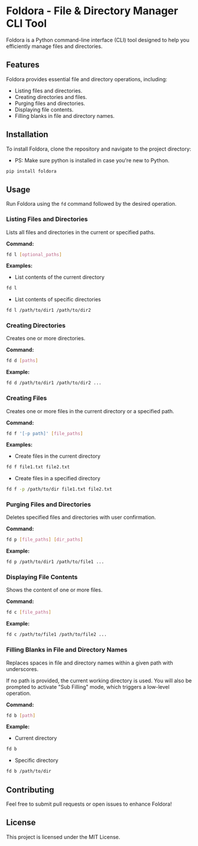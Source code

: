 # Foldora - File & Directory Manager CLI Tool

Foldora is a Python command-line interface (CLI) tool designed to help you efficiently manage files and directories.

## Features

Foldora provides essential file and directory operations, including:

- Listing files and directories.
- Creating directories and files.
- Purging files and directories.
- Displaying file contents.
- Filling blanks in file and directory names.

## Installation

To install Foldora, clone the repository and navigate to the project directory:

- PS: Make sure python is installed in case you're new to Python.

```sh
pip install foldora
```

## Usage

Run Foldora using the `fd` command followed by the desired operation.

### Listing Files and Directories

Lists all files and directories in the current or specified paths.

**Command:**

```sh
fd l [optional_paths]
```

**Examples:**

- List contents of the current directory

```sh
fd l
```

- List contents of specific directories

```sh
fd l /path/to/dir1 /path/to/dir2  
```

### Creating Directories

Creates one or more directories.

**Command:**

```sh
fd d [paths]
```

**Example:**

```sh
fd d /path/to/dir1 /path/to/dir2 ...
```

### Creating Files

Creates one or more files in the current directory or a specified path.

**Command:**

```sh
fd f '[-p path]' [file_paths]
```

**Examples:**

- Create files in the current directory

```sh
fd f file1.txt file2.txt  
```

- Create files in a specified directory

```sh
fd f -p /path/to/dir file1.txt file2.txt  
```

### Purging Files and Directories

Deletes specified files and directories with user confirmation.

**Command:**

```sh
fd p [file_paths] [dir_paths]
```

**Example:**

```sh
fd p /path/to/dir1 /path/to/file1 ...
```

### Displaying File Contents

Shows the content of one or more files.

**Command:**

```sh
fd c [file_paths]
```

**Example:**

```sh
fd c /path/to/file1 /path/to/file2 ...
```

### Filling Blanks in File and Directory Names

Replaces spaces in file and directory names within a given path with underscores.

If no path is provided, the current working directory is used. You will also be prompted to activate "Sub Filling" mode, which triggers a low-level operation.

**Command:**

```sh
fd b [path]
```

**Example:**

- Current directory

```sh
fd b
```

- Specific directory

```sh
fd b /path/to/dir
```

## Contributing

Feel free to submit pull requests or open issues to enhance Foldora!

## License

This project is licensed under the MIT License.
